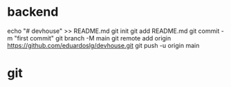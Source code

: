 # backend

echo "# devhouse" >> README.md
git init
git add README.md
git commit -m "first commit"
git branch -M main
git remote add origin https://github.com/eduardoslg/devhouse.git
git push -u origin main

# git